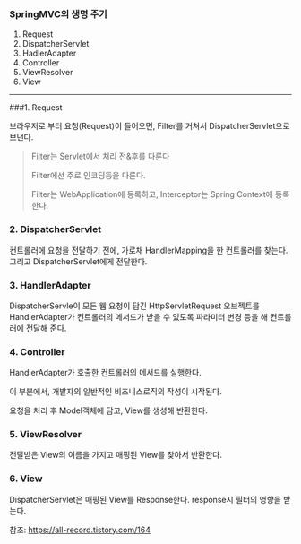 ### SpringMVC의 생명 주기

1. Request
2. DispatcherServlet
3. HadlerAdapter
4. Controller
5. ViewResolver
6. View

---

###1. Request

브라우저로 부터 요청(Request)이 들어오면, Filter를 거쳐서 DispatcherServlet으로 보낸다.

> Filter는 Servlet에서 처리 전&후를 다룬다
>
> Filter에선 주로 인코딩등을 다룬다.  
>
> Filter는 WebApplication에 등록하고, Interceptor는 Spring Context에 등록한다.

### 2. DispatcherServlet

컨트롤러에 요청을 전달하기 전에, 가로채 HandlerMapping을 한 컨트롤러를 찾는다. 그리고 DispatcherServlet에게 전달한다.



### 3. HandlerAdapter

DispatcherServle이 모든 웹 요청이 담긴 HttpServletRequest 오브젝트를 HandlerAdapter가 컨트롤러의 메서드가 받을 수 있도록 파라미터 변경 등을 해 컨트롤러에 전달해 준다.



### 4. Controller

HandlerAdapter가 호출한 컨트롤러의 메서드를 실행한다.

이 부분에서, 개발자의 일반적인 비즈니스로직의 작성이 시작된다.

요청을 처리 후 Model객체에 담고, View를 생성해 반환한다.



### 5. ViewResolver

전달받은 View의 이름을 가지고 매핑된 View를 찾아서 반환한다.



### 6. View

DispatcherServlet은 매핑된 View를 Response한다. response시 필터의 영향을 받는다.



참조: https://all-record.tistory.com/164

